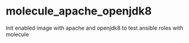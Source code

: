 # molecule_apache_openjdk8
Init enabled image with apache and openjdk8 to test ansible roles with molecule
